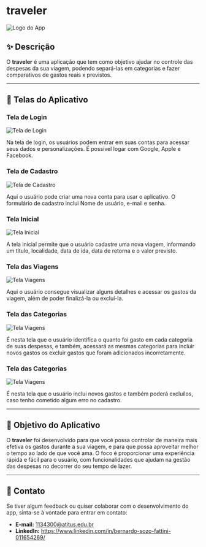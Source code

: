 # traveler

![Logo do App](link-da-logo-aqui)

## ✨ Descrição

O **traveler** é uma aplicação que tem como objetivo ajudar no controle das despesas da sua viagem, podendo separá-las em categorias e fazer comparativos de gastos reais x previstos.

---

## 📱 Telas do Aplicativo

### Tela de Login
![Tela de Login](https://github.com/traveler-ATITUS-2024/ux-ui/blob/main/Logi.png)

Na tela de login, os usuários podem entrar em suas contas para acessar seus dados e personalizações. É possível logar com Google, Apple e Facebook.

### Tela de Cadastro
![Tela de Cadastro](https://github.com/traveler-ATITUS-2024/ux-ui/blob/main/Cadastr.png)

Aqui o usuário pode criar uma nova conta para usar o aplicativo. O formulário de cadastro inclui Nome de usuário, e-mail e senha.

### Tela Inicial
![Tela Inicial](https://github.com/traveler-ATITUS-2024/ux-ui/blob/main/Inicial.png)

A tela inicial permite que o usuário cadastre uma nova viagem, informando um título, localidade, data de ida, data de retorna e o valor previsto.

### Tela das Viagens
![Tela Viagens](https://github.com/traveler-ATITUS-2024/ux-ui/blob/main/Viagem.png)

Aqui o usuário consegue visualizar alguns detalhes e acessar os gastos da viagem, além de poder finalizá-la ou excluí-la.

### Tela das Categorias
![Tela Viagens](https://github.com/traveler-ATITUS-2024/ux-ui/blob/main/Categorias.png)

É nesta tela que o usuário identifica o quanto foi gasto em cada categoria de suas despesas, e também, acessará as mesmas categorias para incluir novos gastos os excluir gastos que foram adicionados incorretamente.

### Tela das Categorias
![Tela Viagens](https://github.com/traveler-ATITUS-2024/ux-ui/blob/main/Despesas.png)

É nesta tela que o usuário inclui novos gastos e também poderá excluílos, caso tenho cometido algum erro no cadastro.

---

## 🎯 Objetivo do Aplicativo

O **traveler** foi desenvolvido para que você possa controlar de maneira mais efetiva os gastos durante a sua viagem, e para que possa aproveitar melhor o tempo ao lado de que você ama.
O foco é proporcionar uma experiência rápida e fácil para o usuário, com funcionalidades que ajudam na gestão das despesas no decorrer do seu tempo de lazer.

---

## 🤝 Contato

Se tiver algum feedback ou quiser colaborar com o desenvolvimento do app, sinta-se à vontade para entrar em contato:

- **E-mail:** 1134300@atitus.edu.br
- **LinkedIn:** https://www.linkedin.com/in/bernardo-sozo-fattini-011654269/
